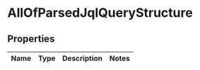 # AllOfParsedJqlQueryStructure

## Properties
Name | Type | Description | Notes
------------ | ------------- | ------------- | -------------
